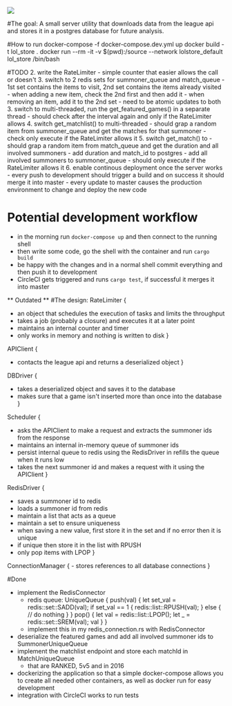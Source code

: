 [![](https://tokei.rs/b1/github/adrianbrink/lol_store)](https://github.com/adrianbrink/lol_store)

#The goal:
A small server utility that downloads data from the league api and stores it in a postgres
database for future analysis.

#How to run
docker-compose -f docker-compose.dev.yml up
docker build -t lol_store .
docker run --rm -it -v $(pwd):/source --network lolstore_default lol_store /bin/bash

#TODO
2. write the RateLimiter
    - simple counter that easier allows the call or doesn't
3. switch to 2 redis sets for summoner_queue and match_queue
    - 1st set contains the items to visit, 2nd set contains the items already visited
    - when adding a new item, check the 2nd first and then add it
    - when removing an item, add it to the 2nd set
    - need to be atomic updates to both
3. switch to multi-threaded, run the get_featured_games() in a separate thread
    - should check after the interval again and only if the RateLimiter allows
4. switch get_matchlist() to multi-threaded
    - should grap a random item from summoner_queue and get the matches for that summoner
    - check only execute if the RateLimiter allows it
5. switch get_match() to <multi-threaded></multi-threaded>
    - should grap a random item from match_queue and get the duration and all involved summoners
    - add duration and match_id to postgres
    - add all involved summoners to summoner_queue
    - should only execute if the RateLimiter allows it
6. enable continous deployment once the server works
    - every push to development should trigger a build and on success it should merge it into master
    - every update to master causes the production environment to change and deploy the new code


# Potential development workflow
- in the morning run `docker-compose up` and then connect to the running shell
- then write some code, go the shell with the container and run `cargo build`
- be happy with the changes and in a normal shell commit everything and then push it
to development
- CircleCI gets triggered and runs `cargo test`, if successful it merges it into
master

** Outdated **
#The design:
RateLimiter {
- an object that schedules the execution of tasks and limits the throughput
- takes a job (probably a closure) and executes it at a later point
- maintains an internal counter and timer
- only works in memory and nothing is written to disk
}

APIClient {
- contacts the league api and returns a deserialized object
}

DBDriver {
- takes a deserialized object and saves it to the database
- makes sure that a game isn't inserted more than once into the database
}

Scheduler {
- asks the APIClient to make a request and extracts the summoner ids from the response
- maintains an internal in-memory queue of summoner ids
- persist internal queue to redis using the RedisDriver in refills the queue when it runs low
- takes the next summoner id and makes a request with it using the APIClient
}

RedisDriver {
- saves a summoner id to redis
- loads a summoner id from redis
- maintain a list that acts as a queue
- maintain a set to ensure uniqueness
- when saving a new value, first store it in the set and if no error then it is unique
- if unique then store it in the list with RPUSH
- only pop items with LPOP
}

ConnectionManager {
    - stores references to all database connections
}


#Done
- implement the RedisConnector
    - redis queue:
        UniqueQueue {
            push(val) {
                let set_val = redis::set::SADD(val);
                if set_val == 1 {
                    redis::list::RPUSH(val);
                } else {
                    // do nothing
                }
            }
            pop() {
                let val = redis::list::LPOP();
                let _ = redis::set::SREM(val);
                val
            }
        }
    - implement this in my redis_connection.rs with RedisConnector
- deserialize the featured games and add all involved summoner ids to SummonerUniqueQueue
- implement the matchlist endpoint and store each matchId in MatchUniqueQueue
    - that are RANKED, 5v5 and in 2016
- dockerizing the application so that a simple docker-compose allows you to create all
needed other containers, as well as docker run for easy development
- integration with CircleCI works to run tests